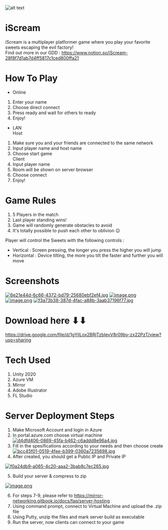![alt text](https://www.notion.so/image/https%3A%2F%2Fs3-us-west-2.amazonaws.com%2Fsecure.notion-static.com%2F31b4f005-9c38-4c1b-8855-4224609885f6%2Fiscreamlogo.png?table=block&id=28f8f7d1-ab7d-4ff5-817c-1ced800ffa21&spaceId=12cb1e81-e420-4af9-8211-62d0a75d407c&width=250&userId=ae8b36a8-fa15-4d4d-b342-4dcc77616fd8&cache=v2)
# iScream
iScream is a multiplayer platformer game where you play your favorite sweets escaping the evil factory!
<br> Find out more in our GDD : https://www.notion.so/iScream-28f8f7d1ab7d4ff5817c1ced800ffa21
# How To Play
- Online
1. Enter your name
2. Choose direct connect
3. Press ready and wait for others to ready
4. Enjoy!

- LAN
<br>Host
1. Make sure you and your friends are connected to the same network
2. Input player name and host name
3. Choose start game
<br>Client
1. Input player name
2. Room will be shown on server browser
3. Choose connect
4. Enjoy!

# Game Rules
1. 5 Players in the match
2. Last player standing wins!
3. Game will randomly generate obstacles to avoid
4. It's totally possible to push each other to oblivion 😉

Player will control the Sweets with the following controls :
- Vertical : Screen pressing, the longer you press the higher you will jump
- Horizontal : Device tilting, the more you tilt the faster and further you will move

# Screenshots
[![6e21e44d-6c66-4372-bd79-25680ebf2ef4.jpg](https://i.postimg.cc/2yS0yYFH/6e21e44d-6c66-4372-bd79-25680ebf2ef4.jpg)](https://postimg.cc/62FrbDPR)
[![image.png](https://i.postimg.cc/sDBJNwnZ/image.png)](https://postimg.cc/fJNX3jQw)
[![image.png](https://i.postimg.cc/3rGXjdWg/image.png)](https://postimg.cc/mhb1BZYD)
[![f3a73b38-387d-4fac-a88b-3aab37196f77.jpg](https://i.postimg.cc/5tHYxRCw/f3a73b38-387d-4fac-a88b-3aab37196f77.jpg)](https://postimg.cc/1gQ5BMMt)

# Download here ⬇⬇
https://drive.google.com/file/d/1gYilLox2BRjTzbIevV8r09by-zx22PzT/view?usp=sharing

# Tech Used
1. Unity 2020
2. Azure VM
3. Mirror
4. Adobe Illustrator
5. FL Studio

# Server Deployment Steps
1. Make Microsoft Account and login in Azure
2. In portal.azure.com choose virtual machine
[![d4dfd406-0869-45fa-b462-c6addd8e96a4.jpg](https://i.postimg.cc/13G7vvtr/d4dfd406-0869-45fa-b462-c6addd8e96a4.jpg)](https://postimg.cc/PCqMxz1C)
3. Fill in the spesifications according to your needs and then choose create
[![bcc45f01-0519-4fee-b399-0360a7235698.jpg](https://i.postimg.cc/T1jQtw2Y/bcc45f01-0519-4fee-b399-0360a7235698.jpg)](https://postimg.cc/hQj9jK7H)
4. After created, you should get a Public IP and Private IP

[![f0a24db9-a065-4c20-aaa2-3bab8c7ec265.jpg](https://i.postimg.cc/L5PG22Hr/f0a24db9-a065-4c20-aaa2-3bab8c7ec265.jpg)](https://postimg.cc/ZvTwLkvc)

5. Build your server & compress to zip

[![image.png](https://i.postimg.cc/vTvLWNX4/image.png)](https://postimg.cc/BPXK3Nr3)

6. For steps 7-9, please refer to https://mirror-networking.gitbook.io/docs/faq/server-hosting
7. Using command prompt, connect to Virtual Machine and upload the .zip file
8. Using Putty, unzip the files and mark server build as executable
9. Run the server, now clients can connect to your game
